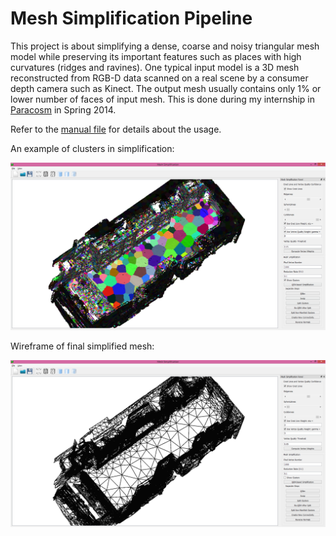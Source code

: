 # Mesh Simplification Pipeline
This project is about simplifying a dense, coarse and noisy triangular mesh model while preserving its important features such as places with high curvatures (ridges and ravines). One typical input model is a 3D mesh reconstructed from RGB-D data scanned on a real scene by a consumer depth camera such as Kinect. The output mesh usually contains only 1% or lower number of faces of input mesh. This is done during my internship in [Paracosm](paracosm.io) in Spring 2014.

Refer to the [manual file](Meshmorizer_Manual.pdf) for details about the usage.

An example of clusters in simplification:

![alt text](data/interface_clusters.PNG)

Wireframe of final simplified mesh:

![alt text](data/interface_after_simp.PNG)

